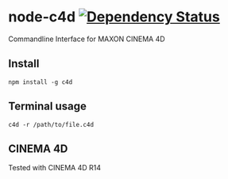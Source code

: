 # node-c4d [![Dependency Status](https://gemnasium.com/WrongEntertainment/node-c4d-cli.png)](https://gemnasium.com/WrongEntertainment/node-c4d)

Commandline Interface for MAXON CINEMA 4D


## Install

    npm install -g c4d


## Terminal usage

    c4d -r /path/to/file.c4d


## CINEMA 4D

Tested with CINEMA 4D R14
